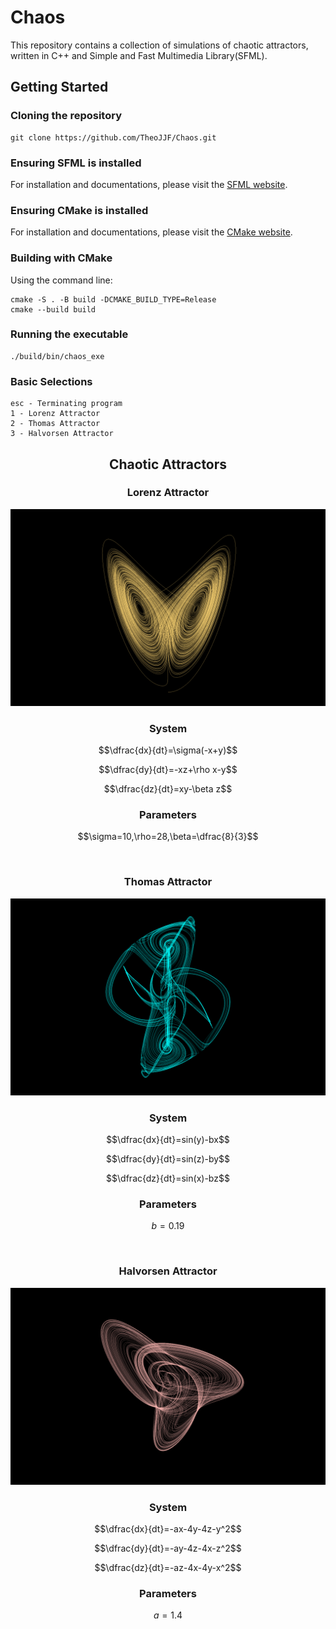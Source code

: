 # Chaos
This repository contains a collection of simulations of chaotic attractors, written in C++ and Simple and Fast Multimedia Library(SFML).

## Getting Started
### Cloning the repository
```
git clone https://github.com/TheoJJF/Chaos.git
```

### Ensuring SFML is installed
For installation and documentations, please visit the [SFML website](https://www.sfml-dev.org/).

### Ensuring CMake is installed
For installation and documentations, please visit the [CMake website](https://cmake.org/).

### Building with CMake
Using the command line:
```
cmake -S . -B build -DCMAKE_BUILD_TYPE=Release
cmake --build build
```

### Running the executable
```
./build/bin/chaos_exe
```

### Basic Selections
```
esc - Terminating program
1 - Lorenz Attractor
2 - Thomas Attractor
3 - Halvorsen Attractor
```


<div align="center">
    <h2>Chaotic Attractors</h2>
</div>
<div align="center">
    <h3>Lorenz Attractor</h3> 
    <p>
        <img src="assets/lorenz.png">
    </p>
</div>


<div align="center">
    <h3>System</h3> 
</div>

$$\dfrac{dx}{dt}=\sigma(-x+y)$$

$$\dfrac{dy}{dt}=-xz+\rho x-y$$

$$\dfrac{dz}{dt}=xy-\beta z$$


<div align="center">
    <h3>Parameters</h3> 
</div>

$$\sigma=10,\rho=28,\beta=\dfrac{8}{3}$$

<br>
<div align="center">
    <h3>Thomas Attractor</h3>
    <p>
        <img src="assets/thomas.png">
    </p>
</div>

<div align="center">
    <h3>System</h3> 
</div>

$$\dfrac{dx}{dt}=sin(y)-bx$$

$$\dfrac{dy}{dt}=sin(z)-by$$

$$\dfrac{dz}{dt}=sin(x)-bz$$

<div align="center">
    <h3>Parameters</h3> 
</div>

$$b=0.19$$

<br>
<div align="center">
    <h3>Halvorsen Attractor</h3> 
    <p>
        <img src="assets/halvorsen.png">
    </p>
</div>

<div align="center">
    <h3>System</h3> 
</div>

$$\dfrac{dx}{dt}=-ax-4y-4z-y^2$$

$$\dfrac{dy}{dt}=-ay-4z-4x-z^2$$

$$\dfrac{dz}{dt}=-az-4x-4y-x^2$$


<div align="center">
    <h3>Parameters</h3> 
</div>

$$a=1.4$$

